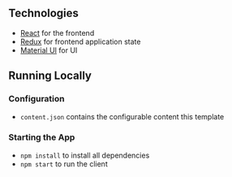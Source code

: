 ## Technologies

- [React](https://reactjs.org/docs/create-a-new-react-app.html) for the frontend
- [Redux](https://react-redux.js.org/) for frontend application state
- [Material UI](https://material-ui.com/) for UI

## Running Locally

### Configuration

- `content.json` contains the configurable content this template

### Starting the App

- `npm install` to install all dependencies
- `npm start` to run the client
